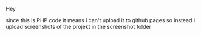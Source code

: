 Hey

since this is PHP code it means i can't upload it to github pages so instead i upload screenshots of the projekt in the screenshot folder
